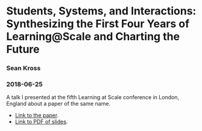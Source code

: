 # Students, Systems, and Interactions: Synthesizing the First Four Years of Learning@Scale and Charting the Future

### Sean Kross

### 2018-06-25

A talk I presented at the fifth Learning at Scale conference in London, England
about a paper of the same name.

- [Link to the paper](http://seankross.com/las-2018/).
- [Link to PDF of slides](http://seankross.com/las-2018-talk/talk.pdf).
